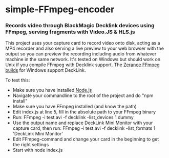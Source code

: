 # simple-FFmpeg-encoder

### Records video through BlackMagic Decklink devices using FFmpeg, serving fragments with Video.JS & HLS.js
This project uses your capture card to record video onto disk, acting as a MP4 recorder and also serving a live preview to your web browser with the output so you can preview the recording including audio from whatever machine in the same network. It's tested on Windows but should work on Unix if you compile FFmpeg with Decklink support. The [Zeranoe FFmpeg builds](http://ffmpeg.zeranoe.com/builds/) for Windows support DeckLink. 

To test this:
- Make sure you have installed [Node.js](https://nodejs.org/en/download/)
- Navigate your commandline to the root of the project and do "npm install"
- Make sure you have FFmpeg installed (and know the path)
- Edit index.js at line 5, fill in the absolute path to your FFmpeg binary
- Run: FFmpeg -i test.avi -f decklink -list_devices 1 dummy
- Use the output name and replace DeckLink Mini Monitor with your capture card, then run: FFmpeg -i test.avi -f decklink -list_formats 1 'DeckLink Mini Monitor'
- Edit FFmpeg-command and change your card in the beginning to get the right settings
- Start with node index.js